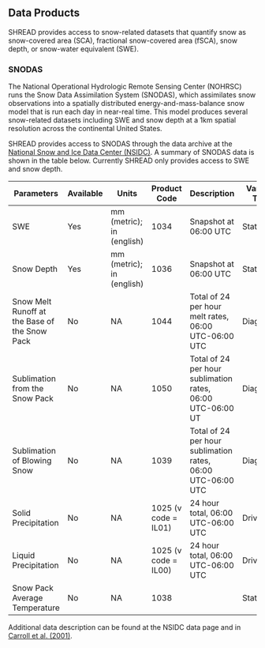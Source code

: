 ## Data Products

SHREAD provides access to snow-related datasets that quantify snow as snow-covered
area (SCA), fractional snow-covered area (fSCA), snow depth, or snow-water equivalent (SWE).

### SNODAS
The National Operational Hydrologic Remote Sensing Center (NOHRSC) runs the
Snow Data Assimilation System (SNODAS), which assimilates snow observations into
a spatially distributed energy-and-mass-balance snow model that is run each
day in near-real time. This model produces several snow-related datasets
including SWE and snow depth at a 1km spatial resolution across the continental United States.

SHREAD provides access to SNODAS through the data archive at the [National
Snow and Ice Data Center (NSIDC)](https://nsidc.org/data/g02158). A summary
of SNODAS data is shown in the table below. Currently SHREAD only provides
access to SWE and snow depth.


| Parameters                                    | Available | Units                     | Product Code         | Description                                                 | Variable Type |
|-----------------------------------------------|-----------|---------------------------|----------------------|-------------------------------------------------------------|---------------|
| SWE                                           | Yes       | mm (metric); in (english) | 1034                 | Snapshot at 06:00 UTC                                       | State         |
| Snow Depth                                    | Yes       | mm (metric); in (english) | 1036                 | Snapshot at 06:00 UTC                                       | State         |
| Snow Melt Runoff at the Base of the Snow Pack | No        | NA                        | 1044                 | Total of 24 per hour melt rates, 06:00 UTC-06:00 UTC        | Diagnostic    |
| Sublimation from the Snow Pack                | No        | NA                        | 1050                 | Total of 24 per hour sublimation rates, 06:00 UTC-06:00 UT  | Diagnostic    |
| Sublimation of Blowing Snow                   | No        | NA                        | 1039                 | Total of 24 per hour sublimation rates, 06:00 UTC-06:00 UTC | Diagnostic    |
| Solid Precipitation                           | No        | NA                        | 1025 (v code = IL01) | 24 hour total, 06:00 UTC-06:00 UTC                          | Driving       |
| Liquid Precipitation                          | No        | NA                        | 1025 (v code = IL00) | 24 hour total, 06:00 UTC-06:00 UTC                          | Driving       |
| Snow Pack Average Temperature                 | No        | NA                        | 1038                 |                                                             | State         |

Additional
data description can be found at the NSIDC data page and in
[Carroll et al. (2001)](https://www.nohrsc.noaa.gov/technology/pdf/wsc2001.pdf).
